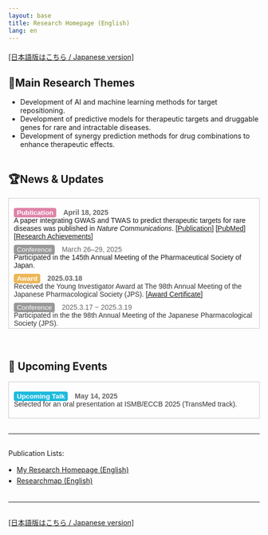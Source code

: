 ```yaml
---
layout: base
title: Research Homepage (English)
lang: en
---
```


<div style="margin-top: 20px;">
  <a href="../index.html">
    [日本語版はこちら / Japanese version]
  </a>
</div>


## 💎**Main Research Themes**
- Development of AI and machine learning methods for target repositioning.
- Development of predictive models for therapeutic targets and druggable genes for rare and intractable diseases.
- Development of synergy prediction methods for drug combinations to enhance therapeutic effects.
<br><br>


## 🏆**News & Updates**

<div style="max-height: 240px; overflow-y: auto; border: 1px solid #ccc; padding: 10px; background-color: #fefefe;">
<dl style="margin: 0; font-family: 'Noto Sans JP', sans-serif;">
  
  <dt style="font-weight: bold; margin-top: 10px;">
    <span style="background-color: #DF83A8; color: white; padding: 2px 6px; border-radius: 4px; font-size: 0.85rem;">Publication</span>
    <time style="margin-left: 10px; color: #666;">April 18, 2025</time>
  </dt>
  <dd style="margin: 0 0 10px 0;">
    A paper integrating GWAS and TWAS to predict therapeutic targets for rare diseases was published in <i>Nature Communications</i>. 
    <a href="https://doi.org/10.1038/s41467-025-58464-4" target="_blank" rel="noopener noreferrer">[Publication]</a>
    <a href="https://pubmed.ncbi.nlm.nih.gov/40251160/" target="_blank" rel="noopener noreferrer">[PubMed]</a>
    <a href="https://satoko-namba.github.io/en/achievements.html" rel="noopener noreferrer">[Research Achievements]</a>
  </dd>

  <dt>
    <span style="background-color: #999; color: white; padding: 2px 6px; border-radius: 4px; font-size: 0.85rem;">Conference</span>
    <time style="margin-left: 10px; color: #666;">March 26–29, 2025</time>
  </dt>
  <dd style="margin: 0 0 10px 0;">
    Participated in the 145th Annual Meeting of the Pharmaceutical Society of Japan.
  </dd>

  <dt style="font-weight: bold; margin-top: 10px;">
    <span style="background-color: #ECB758; color: white; padding: 2px 6px; border-radius: 4px; font-size: 0.85rem;">Award</span>
    <time style="margin-left: 10px; color: #666;">2025.03.18</time>
  </dt>
  <dd style="margin: 0 0 10px 0;">
    <a href="#" style="text-decoration: none; color: #333;">
      Received the Young Investigator Award at The 98th Annual Meeting of the Japanese Pharmacological Society (JPS).
    <a href="/assets/docs/appw2025_award_certificate.pdf" target="_blank" rel="noopener noreferrer">[Award Certificate]</a>
    </a>
  </dd>

  <dt>
    <span style="background-color: #999; color: white; padding: 2px 6px; border-radius: 4px; font-size: 0.85rem;">Conference</span>
    <time style="margin-left: 10px; color: #666;">2025.3.17 ~ 2025.3.19</time>
  </dt>
  <dd style="margin: 0 0 10px 0;">
    <a href="#" style="text-decoration: none; color: #333;">
      Participated in the the 98th Annual Meeting of the Japanese Pharmacological Society (JPS).
    </a>
  </dd>

</dl>
</div>
<br><br>


<h2 style="font-weight: bold;">📅 Upcoming Events</h2>

<div style="max-height: 240px; overflow-y: auto; border: 1px solid #ccc; padding: 10px; background-color: #fefefe;">

<dl style="margin: 0; font-family: 'Noto Sans JP', sans-serif;">

  <dt style="font-weight: bold; margin-top: 10px;">
    <span style="background-color: #1EBADE; color: white; padding: 2px 6px; border-radius: 4px; font-size: 0.85rem;">Upcoming Talk</span>
    <time style="margin-left: 10px; color: #666;">May 14, 2025</time>
  </dt>
  <dd style="margin: 0 0 10px 0;"><a href="#" style="text-decoration: none; color: #333;">
    Selected for an oral presentation at ISMB/ECCB 2025 (TransMed track).
  </a></dd>

</dl>
</div>



<hr style="margin: 30px 0;" />

<div style="margin-top: 20px;">
  <p>Publication Lists:</p>
  <ul style="margin: 0; padding-left: 1.2em; line-height: 1.6;">
    <li>
      <a href="https://satoko-namba.github.io/en/achievements.html" target="_blank" rel="noopener noreferrer">
        My Research Homepage (English)
      </a>
    </li>
    <li>
      <a href="https://researchmap.jp/namba_satoko?lang=en" target="_blank" rel="noopener noreferrer">
        Researchmap (English)
      </a>
    </li>
  </ul>
</div>

<hr style="margin: 30px 0;" />

<div style="margin-top: 20px;">
  <a href="../index.html">
    [日本語版はこちら / Japanese version]
  </a>
</div>
